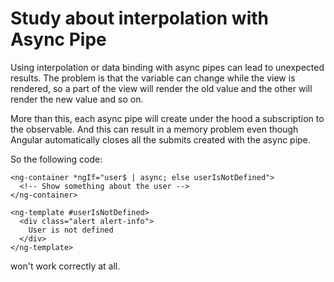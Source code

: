# Study about interpolation with Async Pipe

Using interpolation or data binding with async pipes can lead to unexpected results.
The problem is that the variable can change while the view is rendered, so a part of the
view will render the old value and the other will render the new value and so on.

More than this, each async pipe will create under the hood a subscription to the observable.
And this can result in a memory problem even though Angular automatically closes all the submits
created with the async pipe.

So the following code:
```
<ng-container *ngIf="user$ | async; else userIsNotDefined">
  <!-- Show something about the user -->
</ng-container>

<ng-template #userIsNotDefined>
  <div class="alert alert-info">
    User is not defined
  </div>
</ng-template>
```
won't work correctly at all.